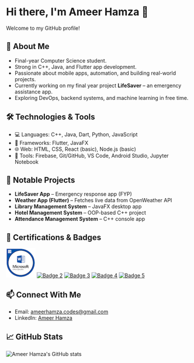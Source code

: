# Hi there, I'm Ameer Hamza 👋

Welcome to my GitHub profile!

## 🚀 About Me
- Final-year Computer Science student.
- Strong in C++, Java, and Flutter app development.
- Passionate about mobile apps, automation, and building real-world projects.
- Currently working on my final year project **LifeSaver** – an emergency assistance app.
- Exploring DevOps, backend systems, and machine learning in free time.

## 🛠️ Technologies & Tools
- 💻 Languages: C++, Java, Dart, Python, JavaScript
- 📱 Frameworks: Flutter, JavaFX
- 🌐 Web: HTML, CSS, React (basic), Node.js (basic)
- 🔧 Tools: Firebase, Git/GitHub, VS Code, Android Studio, Jupyter Notebook

## 📱 Notable Projects
- **LifeSaver App** – Emergency response app (FYP)
- **Weather App (Flutter)** – Fetches live data from OpenWeather API
- **Library Management System** – JavaFX desktop app
- **Hotel Management System** – OOP-based C++ project
- **Attendance Management System** – C++ console app

## 🏅 Certifications & Badges

[![Badge 1](microsoft-office-specialist-word-office-2016.png)](https://www.credly.com/badges/80180606-58a6-4b71-a3e4-26cc84951262/public_url)
[![Badge 2](https://images.credly.com/images/be988be4-f5d4-4ce0-a463-f889eba7fb52.png)](https://www.credly.com/badges/be988be4-f5d4-4ce0-a463-f889eba7fb52/public_url)
[![Badge 3](https://images.credly.com/images/f869330d-e85e-49f3-a156-c0735ef7dfb5.png)](https://www.credly.com/badges/f869330d-e85e-49f3-a156-c0735ef7dfb5/public_url)
[![Badge 4](https://images.credly.com/images/09b28e2c-bcff-4d9f-9732-4784e7af3c6e.png)](https://www.credly.com/badges/09b28e2c-bcff-4d9f-9732-4784e7af3c6e/public_url)
[![Badge 5](https://images.credly.com/images/04999120-3c0a-45f1-9fe0-d2d7252b5f15.png)](https://www.credly.com/badges/04999120-3c0a-45f1-9fe0-d2d7252b5f15/public_url)

## 📫 Connect With Me
- Email: ameerhamza.codes@gmail.com
- LinkedIn: [Ameer Hamza](https://linkedin.com/in/ameerhamzaw2)

## 📈 GitHub Stats
![Ameer Hamza's GitHub stats](https://github-readme-stats.vercel.app/api?username=gitameerhamza&show_icons=true&theme=radical)
